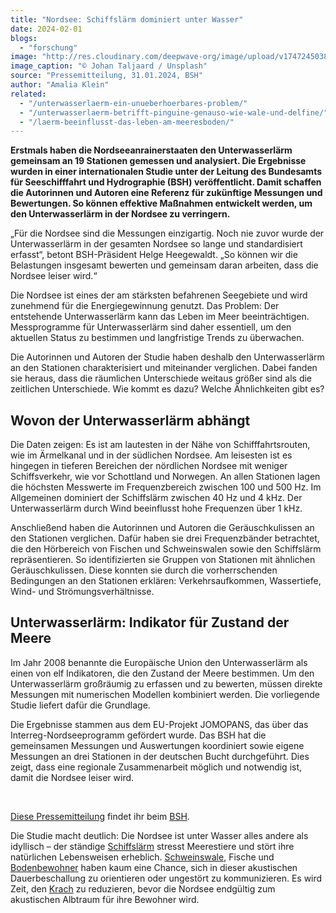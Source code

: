 ```yaml
---
title: "Nordsee: Schiffslärm dominiert unter Wasser"
date: 2024-02-01
blogs: 
  - "forschung"
image: "http://res.cloudinary.com/deepwave-org/image/upload/v1747245038/deepwave.org/containerschiff_schiffslaerm_nordsee_unsplash_johan_taljaard-scaled.jpg"
image_caption: "© Johan Taljaard / Unsplash"
source: "Pressemitteilung, 31.01.2024, BSH"
author: "Amalia Klein"
related: 
  - "/unterwasserlaerm-ein-unueberhoerbares-problem/"
  - "/unterwasserlaerm-betrifft-pinguine-genauso-wie-wale-und-delfine/"
  - "/laerm-beeinflusst-das-leben-am-meeresboden/"
---
```


**Erstmals haben die Nordseeanrainerstaaten den Unterwasserlärm gemeinsam an 19 Stationen gemessen und analysiert. Die Ergebnisse wurden in einer internationalen Studie unter der Leitung des Bundesamts für Seeschifffahrt und Hydrographie (BSH) veröffentlicht. Damit schaffen die Autorinnen und Autoren eine Referenz für zukünftige Messungen und Bewertungen. So können effektive Maßnahmen entwickelt werden, um den Unterwasserlärm in der Nordsee zu verringern.**

„Für die Nordsee sind die Messungen einzigartig. Noch nie zuvor wurde der Unterwasserlärm in der gesamten Nordsee so lange und standardisiert erfasst“, betont BSH\-Präsident Helge Heegewaldt. „So können wir die Belastungen insgesamt bewerten und gemeinsam daran arbeiten, dass die Nordsee leiser wird.“

Die Nordsee ist eines der am stärksten befahrenen Seegebiete und wird zunehmend für die Energiegewinnung genutzt. Das Problem: Der entstehende Unterwasserlärm kann das Leben im Meer beeinträchtigen. Messprogramme für Unterwasserlärm sind daher essentiell, um den aktuellen Status zu bestimmen und langfristige Trends zu überwachen.

Die Autorinnen und Autoren der Studie haben deshalb den Unterwasserlärm an den Stationen charakterisiert und miteinander verglichen. Dabei fanden sie heraus, dass die räumlichen Unterschiede weitaus größer sind als die zeitlichen Unterschiede. Wie kommt es dazu? Welche Ähnlichkeiten gibt es?

## Wovon der Unterwasserlärm abhängt

Die Daten zeigen: Es ist am lautesten in der Nähe von Schifffahrtsrouten, wie im Ärmelkanal und in der südlichen Nordsee. Am leisesten ist es hingegen in tieferen Bereichen der nördlichen Nordsee mit weniger Schiffsverkehr, wie vor Schottland und Norwegen. An allen Stationen lagen die höchsten Messwerte im Frequenzbereich zwischen 100 und 500 Hz. Im Allgemeinen dominiert der Schiffslärm zwischen 40 Hz und 4 kHz. Der Unterwasserlärm durch Wind beeinflusst hohe Frequenzen über 1 kHz.

Anschließend haben die Autorinnen und Autoren die Geräuschkulissen an den Stationen verglichen. Dafür haben sie drei Frequenzbänder betrachtet, die den Hörbereich von Fischen und Schweinswalen sowie den Schiffslärm repräsentieren. So identifizierten sie Gruppen von Stationen mit ähnlichen Geräuschkulissen. Diese konnten sie durch die vorherrschenden Bedingungen an den Stationen erklären: Verkehrsaufkommen, Wassertiefe, Wind- und Strömungsverhältnisse.

## Unterwasserlärm: Indikator für Zustand der Meere

Im Jahr 2008 benannte die Europäische Union den Unterwasserlärm als einen von elf Indikatoren, die den Zustand der Meere bestimmen. Um den Unterwasserlärm großräumig zu erfassen und zu bewerten, müssen direkte Messungen mit numerischen Modellen kombiniert werden. Die vorliegende Studie liefert dafür die Grundlage.

Die Ergebnisse stammen aus dem EU\-Projekt JOMOPANS, das über das Interreg-Nordseeprogramm gefördert wurde. Das BSH hat die gemeinsamen Messungen und Auswertungen koordiniert sowie eigene Messungen an drei Stationen in der deutschen Bucht durchgeführt. Dies zeigt, dass eine regionale Zusammenarbeit möglich und notwendig ist, damit die Nordsee leiser wird.

 

[Diese Pressemitteilung](https://www.bsh.de/SharedDocs/Pressemitteilungen/DE/Text_html/html_2024/Pressemitteilung-2024-31-01.html?nn=273150) findet ihr beim [BSH](https://www.bsh.de/).

Die Studie macht deutlich: Die Nordsee ist unter Wasser alles andere als idyllisch – der ständige [Schiffslärm](https://www.deepwave.org/unterwasserlaerm-ein-unueberhoerbares-problem/) stresst Meerestiere und stört ihre natürlichen Lebensweisen erheblich. [Schweinswale](https://www.deepwave.org/unterwasserlaerm-betrifft-pinguine-genauso-wie-wale-und-delfine/), Fische und [Bodenbewohner](https://www.deepwave.org/laerm-beeinflusst-das-leben-am-meeresboden/) haben kaum eine Chance, sich in dieser akustischen Dauerbeschallung zu orientieren oder ungestört zu kommunizieren. Es wird Zeit, den [Krach](https://www.deepwave.org/die-ozeane/laerm/) zu reduzieren, bevor die Nordsee endgültig zum akustischen Albtraum für ihre Bewohner wird.
